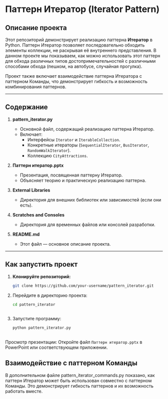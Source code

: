 # Паттерн Итератор (Iterator Pattern)

## Описание проекта

Этот репозиторий демонстрирует реализацию паттерна **Итератор** в Python. Паттерн Итератор позволяет последовательно обходить элементы коллекции, не раскрывая её внутреннего представления. В данном проекте мы показываем, как можно использовать этот паттерн для обхода различных типов достопримечательностей с различными способами обхода (пешком, на автобусе, случайная прогулка).

Проект также включает взаимодействие паттерна Итератора с паттерном Команды, что демонстрирует гибкость и возможность комбинирования паттернов.

---

## Содержание

1. **pattern_iterator.py**
   - Основной файл, содержащий реализацию паттерна Итератор.
   - Включает:
     - Интерфейсы `Iterator` и `IterableCollection`.
     - Конкретные итераторы (`SequentialIterator`, `BusIterator`, `RandomWalkIterator`).
     - Коллекцию `CityAttractions`.

2. **Паттерн итератор.pptx**
   - Презентация, посвященная паттерну Итератор.
   - Объясняет теорию и практическую реализацию паттерна.

3. **External Libraries**
   - Директория для внешних библиотек или зависимостей (если они есть).

4. **Scratches and Consoles**
   - Директория для временных файлов или консолей разработки.

5. **README.md**
   - Этот файл — основное описание проекта.

---

## Как запустить проект

1. **Клонируйте репозиторий:**
   ```bash
   git clone https://github.com/your-username/pattern_iterator.git
2. Перейдите в директорию проекта:  
   ```bash
   cd pattern_iterator
 
3. Запустите программу:  
   ```bash
   python pattern_iterator.py
 
 Просмотр презентации: 
Откройте файл `Паттерн итератор.pptx` в PowerPoint или соответствующем приложении.

## Взаимодействие с паттерном Команды 

В дополнительном файле pattern_iterator_commands.py показано, как паттерн Итератор может быть использован совместно с паттерном Команды. Это демонстрирует гибкость паттернов и их возможность работать вместе. 
